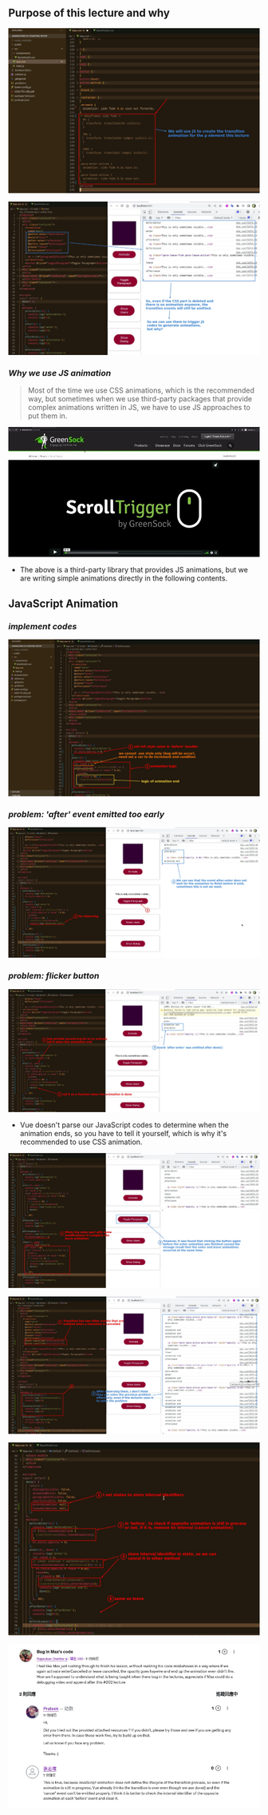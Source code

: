 ## **Purpose of this lecture and why**

![Alt remove CSS animation](pic/01.jpg)

![Alt still emit events](pic/02.jpg)

### _Why we use JS animation_

> Most of the time we use CSS animations, which is the recommended way, but sometimes when we use third-party packages that provide complex animations written in JS, we have to use JS approaches to put them in.

![Alt greensock](pic/03.jpg)

- The above is a third-party library that provides JS animations, but we are writing simple animations directly in the following contents.

## **JavaScript Animation**

### _implement codes_

![Alt js animation](pic/04.jpg)

### _problem: 'after' event emitted too early_

![Alt problem: after emit before end](pic/05.jpg)

### _problem: flicker button_

![Alt done but has flicker problem](pic/06.jpg)

- Vue doesn't parse our JavaScript codes to determine when the animation ends, so you have to tell it yourself, which is why it's recommended to use CSS animation.

![Alt cancelled event](pic/07.jpg)

![Alt solve flicker problem](pic/08.jpg)

![Alt qa](pic/09.jpg)

![Alt qa](pic/10.jpg)
